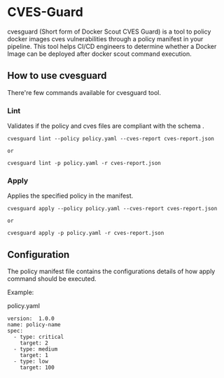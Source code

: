 # CVES-Guard

cvesguard (Short form of Docker Scout CVES Guard) is a tool to policy docker images cves vulnerabilities through a policy manifest in your pipeline. This tool helps CI/CD engineers to determine whether a Docker Image can be deployed after docker scout command execution.

## How to use cvesguard

There're few commands available for cvesguard tool.

### Lint
Validates if the policy and cves files are compliant with the schema .

```
cvesguard lint --policy policy.yaml --cves-report cves-report.json

or

cvesguard lint -p policy.yaml -r cves-report.json

```

### Apply
Applies the specified policy in the manifest.

```
cvesguard apply --policy policy.yaml --cves-report cves-report.json

or

cvesguard apply -p policy.yaml -r cves-report.json

```

## Configuration

The policy manifest file contains the configurations details of how apply command should be executed.

Example:

policy.yaml

```
version:  1.0.0
name: policy-name
spec: 
  - type: critical
    target: 2
  - type: medium
    target: 1
  - type: low
    target: 100

```

